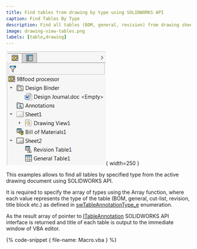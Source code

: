 ```yaml
---
title: Find tables from drawing by type using SOLIDWORKS API
caption: Find Tables By Type
description: Find all tables (BOM, general, revision) from drawing sheets using SOLIDWORKS API
image: drawing-view-tables.png
labels: [table,drawing]
---
```

![Tables in the drawing document](drawing-view-tables.png){ width=250 }

This examples allows to find all tables by specified type from the active drawing document using SOLIDWORKS API.

It is required to specify the array of types using the Array function, where each value represents the type of the table (BOM, general, cut-list, revision, title block etc.) as defined in [swTableAnnotationType_e](https://help.solidworks.com/2017/english/api/swconst/solidworks.interop.swconst~solidworks.interop.swconst.swtableannotationtype_e.html) enumeration.

As the result array of pointer to [ITableAnnotation](https://help.solidworks.com/2017/english/api/sldworksapi/SolidWorks.Interop.sldworks~SolidWorks.Interop.sldworks.ITableAnnotation.html) SOLIDWORKS API interface is returned and title of each table is output to the immediate window of VBA editor.

{% code-snippet { file-name: Macro.vba } %}